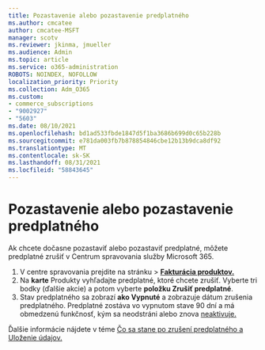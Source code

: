 ```yaml
---
title: Pozastavenie alebo pozastavenie predplatného
ms.author: cmcatee
author: cmcatee-MSFT
manager: scotv
ms.reviewer: jkinma, jmueller
ms.audience: Admin
ms.topic: article
ms.service: o365-administration
ROBOTS: NOINDEX, NOFOLLOW
localization_priority: Priority
ms.collection: Adm_O365
ms.custom:
- commerce_subscriptions
- "9002927"
- "5603"
ms.date: 08/10/2021
ms.openlocfilehash: bd1ad533fbde1847d5f1ba3686b699d0c65b228b
ms.sourcegitcommit: e781da003fb7b878854846cbe12b13b9dca8df92
ms.translationtype: MT
ms.contentlocale: sk-SK
ms.lasthandoff: 08/31/2021
ms.locfileid: "58843645"
---
```

# <a name="suspend-or-pause-a-subscription"></a>Pozastavenie alebo pozastavenie predplatného

Ak chcete dočasne pozastaviť alebo pozastaviť predplatné, môžete predplatné zrušiť v Centrum spravovania služby Microsoft 365.

1. V centre spravovania prejdite na stránku  >  **[Fakturácia produktov.](https://go.microsoft.com/fwlink/p/?linkid=842054)**
2. Na **karte** Produkty vyhľadajte predplatné, ktoré chcete zrušiť. Vyberte tri bodky (ďalšie akcie) a potom vyberte **položku Zrušiť predplatné**.
3. Stav predplatného sa zobrazí **ako Vypnuté** a zobrazuje dátum zrušenia predplatného. Predplatné zostáva vo vypnutom stave 90 dní a má obmedzenú funkčnosť, kým sa neodstráni alebo znova [neaktivuje.](https://docs.microsoft.com/microsoft-365/commerce/subscriptions/reactivate-your-subscription)

Ďalšie informácie nájdete v téme [Čo sa stane po zrušení predplatného a](https://docs.microsoft.com/microsoft-365/commerce/subscriptions/cancel-your-subscription#what-happens-when-you-cancel-a-subscription) [Uloženie údajov.](https://docs.microsoft.com/microsoft-365/commerce/subscriptions/cancel-your-subscription#save-your-data)
